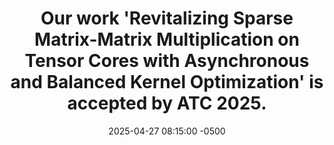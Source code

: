 ---
layout: news
title: "Our work <strong>'Revitalizing Sparse Matrix-Matrix Multiplication on Tensor Cores with Asynchronous and Balanced Kernel Optimization'</strong> is accepted by <strong>ATC 2025</strong>."
date: 2025-04-27 08:15:00 -0500
---